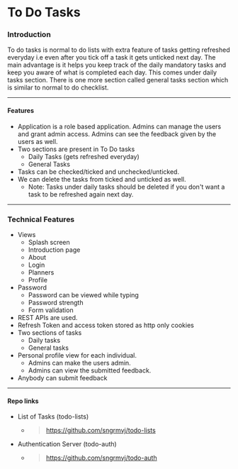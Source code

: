 
To Do Tasks
===========


### Introduction
To do tasks is normal to do lists with extra feature of tasks getting refreshed everyday i.e even after you tick off a task it gets unticked next day. The main advantage is it helps you keep track of the daily mandatory tasks and keep you aware of what is completed each day. This comes under daily tasks section. There is one more section called general tasks section which is similar to normal to do checklist.


---

#### Features
- Application is a role based application. Admins can manage the users and grant admin access. Admins can see the feedback given by the users as well.
- Two sections are present in To Do tasks
    - Daily Tasks (gets refreshed everyday)
    - General Tasks
- Tasks can be checked/ticked and unchecked/unticked.
- We can delete the tasks from ticked and unticked as well.
    - Note: Tasks under daily tasks should be deleted if you don't want a task to be refreshed again next day.




---

### Technical Features
- Views
    - Splash screen
    - Introduction page
    - About
    - Login
    - Planners
    - Profile
- Password
    - Password can be viewed while typing
    - Password strength
    - Form validation
- REST APIs are used.
- Refresh Token and access token stored as http only cookies
- Two sections of tasks
    - Daily tasks
    - General tasks
- Personal profile view for each individual.
    - Admins can make the users admin.
    - Admins can view the submitted feedback.
- Anybody can submit feedback


---

#### Repo links
- List of Tasks (todo-lists)
    - > https://github.com/sngrmvj/todo-lists
- Authentication Server (todo-auth)
    - > https://github.com/sngrmvj/todo-auth
